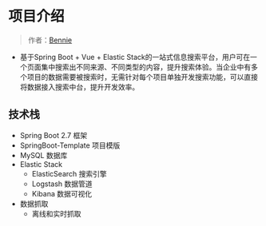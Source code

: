 # 项目介绍
> 作者：[Bennie](https://github.com/Bennie61)
* 基于Spring Boot + Vue + Elastic Stack的一站式信息搜索平台，用户可在一个页面集中搜索出不同来源、不同类型的内容，提升搜索体验。当企业中有多个项目的数据需要被搜索时，无需针对每个项目单独开发搜索功能，可以直接将数据接入搜索中台，提升开发效率。
## 技术栈
* Spring Boot 2.7 框架
* SpringBoot-Template 项目模版
* MySQL 数据库
* Elastic Stack
  * ElasticSearch 搜索引擎
  * Logstash 数据管道
  * Kibana 数据可视化
* 数据抓取
  * 离线和实时抓取